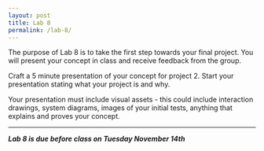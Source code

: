 ```yaml
---
layout: post
title: Lab 8
permalink: /lab-8/
---
```



The purpose of Lab 8 is to take the first step towards your final project. You will present your concept in class and receive feedback from the group. 

Craft a 5 minute presentation of your concept for project 2. Start your presentation stating what your project is and why. 

Your presentation must include visual assets - this could include interaction drawings, system diagrams, images of your initial tests, anything that explains and proves your concept. 
	
<hr>

***Lab 8 is due before class on Tuesday November 14th***